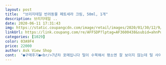 ```yaml
---
layout: post 
title:  "브리지테일 반려동물 페토세라 크림, 50ml, 1개" 
description: 브리지테일 ..
date: 2020-06-11 17:31:43 
img: https://static.coupangcdn.com/image/retail/images/2020/01/30/12/9/440720c6-23f2-420b-95cc-b3e65ba75465.jpg 
linkUrl: https://link.coupang.com/re/AFFSDP?lptag=AF3600438&subid=ahnPublicAsk&pageKey=1221097192&itemId=2211931753&vendorItemId=70209721791&traceid=V0-113-f7055fd49de42567 
categories: [1029] 
color: 03A9F4 
price: 22000 
author: Ask View Shop 
cont:  "●구매후기●<br/>7년차 포메입니다 털이 수북해서 평소엔 잘 보이지 않는데 털 사이사이보니 각질이 있더라구요 종종 손발도 핥고 보이지 않는 털 안에도 각질이 있지만 배 부분이 쪼글쪼글하니 머라도 발라줘야겠다 싶더라구요 피부보습에 이젠 신경 좀 써야겠다싶어 찾아보던 중에 구입했어요 이 제품의 성분중 세라마이드라고 있는데 이 세라마이드가  피부지질에서 차지하는 비중이 무려 50%더라구요 이 세라마이드의 감소가 결국 수분손실도 가속화시켜 피부를 건조하고 퍼석퍼석하게 만들더라구요 근데 성분도 중요한데 흡수도 또 무시할 순 없더라구요 특히나 손발에 발라주는건데 번들번들해서 강아지가 걸을때마다 불편하면 안되는거잖아요 이거는 바르고 흡수가 정말 빨라요 바르고 난후 강아지가 전혀 불편해하지 않아요 그리고 손발에 발라주면 꼭 핥아먹기 마련인데 이건 성분에서는 좋은 자연성분만 사용해서 안전성 면에서 정말 굿이예요 앞으로 손발 사타구니 배에 꾸준히 발라줄려구요<br/>ꕤ 산뜻한 사용감 (미끌거림없이 촉촉하고 부드러움)<br/>ꕤ 세라마이드 함유(피부부터 건강하게 채워주는 보습)<br/>ꕤ 순하고 안전한 성분<br/>ꕤ 허브 포뮬라<br/>강아지들은 발바닥이 중요하다고 들었어요!<br/>로켓배송이라 빠르게 받았고, 순한제품위주로 찾아보고 구입.<br/><br/>사람보다 피부가 연약한건 알고 있었지만, 표피층 두께가 서람의 1/3이라니ㅜㅜ<br/>사람이나 반려견이나 관리 해줘야 하는건 똑같아서, 지속적으로 관심주고 발라줘야겠어요〰️‼️<br/>순한제품이라 핥아도 크게 문제는 없지만, 그래도 먹지 않도록 하는게 좋을것 같아요.<br/><br/>애들의 건강하고 촉촉한 피부가 되었으면 좋겠어요♡<br/>엄청 순한 성분이라서 애들이 혹시나 핥아도 문제가 되지 않는다고 하니 믿고 쓸 수 있더라구요<br/>용기자체도 적정량만 짜서 사용할수있어서 요염물질 들어갈 일 없이 위생적으로 사용할 수 있어요!<br/>일단 발라주면 빠르게 흡수가 되고 끈적임 없이 촉촉해요!<br/>자꾸 피부가 건조한지 긁고, 핥아서 더 건조해지는것 같아요.<br/> 날씨자체가 건조한 요즘이라 더 신경써줘야겠다 싶어서, 구매했어요〰️<br/>자주 핥는것도 건조해져서 안좋다고 해서 샴푸 살때 같이 구매했어요!<br/>하루에 보일때마다 수시로 발라줬더니, 건조함이 많이 좋아졌어요.<br/><br/>한동안 수시로 발라주면 핥는것도 좀 나아지겠죠?<br/>" 
---
```

